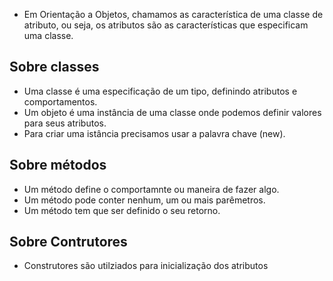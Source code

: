 - Em Orientação a Objetos, chamamos as característica de uma classe de atributo, ou seja, os atributos são as características que especificam uma classe.

## Sobre classes
- Uma classe é uma especificação de um tipo, definindo atributos e comportamentos.
- Um objeto é uma instância de uma classe onde podemos definir valores para seus atributos.
- Para criar uma istância precisamos usar a palavra chave (new).	

## Sobre métodos

- Um método define o comportamnte ou maneira de fazer algo.
- Um método pode conter nenhum, um ou mais parêmetros.
- Um método tem que ser definido o seu retorno.

## Sobre Contrutores

- Construtores são utilziados para inicialização dos atributos
